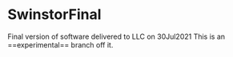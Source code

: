 # SwinstorFinal
Final version of software delivered to LLC on 30Jul2021
This is an ==experimental== branch off it.
